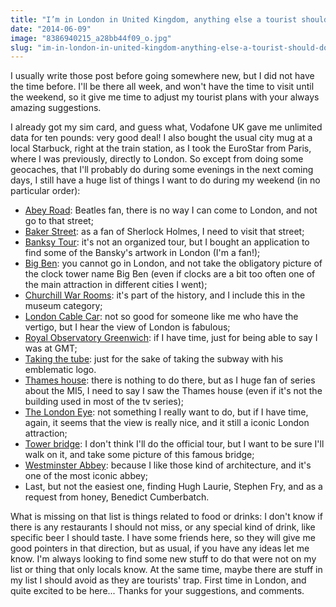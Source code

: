 ```yaml
---
title: "I’m in London in United Kingdom, anything else a tourist should do?"
date: "2014-06-09"
image: "8386940215_a28bb44f09_o.jpg"
slug: "im-in-london-in-united-kingdom-anything-else-a-tourist-should-do"
---
```


I usually write those post before going somewhere new, but I did not have the time before. I'll be there all week, and won't have the time to visit until the weekend, so it give me time to adjust my tourist plans with your always amazing suggestions.

I already got my sim card, and guess what, Vodafone UK gave me unlimited data for ten pounds: very good deal! I also bought the usual city mug at a local Starbuck, right at the train station, as I took the EuroStar from Paris, where I was previously, directly to London. So except from doing some geocaches, that I'll probably do during some evenings in the next coming days, I still have a huge list of things I want to do during my weekend (in no particular order):

- [Abey Road](https://www.tripadvisor.co.uk/Attraction_Review-g186338-d190102-Reviews-Abbey_Road-London_England.html "Abey Road on Trip Advisor"): Beatles fan, there is no way I can come to London, and not go to that street;
- [Baker Street](https://www.tripadvisor.co.uk/Attraction_Review-g186338-d212404-Reviews-Baker_Street-London_England.html "Baker Street on Trip Advisor"): as a fan of Sherlock Holmes, I need to visit that street;
- [Banksy Tour](http://banksylondontourapp.co.uk/ "The Banksy London tour iPhone app"): it's not an organized tour, but I bought an application to find some of the Bansky's artwork in London (I'm a fan!);
- [Big Ben](https://www.tripadvisor.co.uk/Attraction_Review-g186338-d211709-Reviews-Big_Ben-London_England.html "Big Ben on Trip Advisor"): you cannot go in London, and not take the obligatory picture of the clock tower name Big Ben (even if clocks are a bit too often one of the main attraction in different cities I went);
- [Churchill War Rooms](https://www.tripadvisor.co.uk/Attraction_Review-g186338-d194299-Reviews-Churchill_War_Rooms-London_England.html "Churchill War Rooms on Trip Advisor"): it's part of the history, and I include this in the museum category;
- [London Cable Car](https://www.tripadvisor.co.uk/Attraction_Review-g186338-d4427708-Reviews-London_Cable_Car-London_England.html "London Cable Car on Trip Advisor"): not so good for someone like me who have the vertigo, but I hear the view of London is fabulous;
- [Royal Observatory Greenwich](https://www.tripadvisor.co.uk/Attraction_Review-g186338-d194293-Reviews-Royal_Observatory_Greenwich-London_England.html "Royal Observatory Greenwich on Trip Advisore"): if I have time, just for being able to say I was at GMT;
- [Taking the tube](https://www.tfl.gov.uk/modes/tube/ "London tubes"): just for the sake of taking the subway with his emblematic logo.
- [Thames house](https://www.mi5.gov.uk/home/about-us/who-we-are/thames-house.html "Thames house information"): there is nothing to do there, but as I huge fan of series about the MI5, I need to say I saw the Thames house (even if it's not the building used in most of the tv series);
- [The London Eye](https://www.tripadvisor.co.uk/Attraction_Review-g186338-d553603-Reviews-The_London_Eye-London_England.html "The London Eye on Trip Advisor"): not something I really want to do, but if I have time, again, it seems that the view is really nice, and it still a iconic London attraction;
- [Tower bridge](https://www.tripadvisor.co.uk/Attraction_Review-g186338-d187552-Reviews-Tower_Bridge-London_England.html "Twoter Bridge on Trip Advisor"): I don't think I'll do the official tour, but I want to be sure I'll walk on it, and take some picture of this famous bridge;
- [Westminster Abbey](https://www.tripadvisor.co.uk/Attraction_Review-g186338-d189032-Reviews-Westminster_Abbey-London_England.html "Wesminster Abbey on Trip Advisor"): because I like those kind of architecture, and it's one of the most iconic abbey;
- Last, but not the easiest one, finding Hugh Laurie, Stephen Fry, and as a request from honey, Benedict Cumberbatch.

What is missing on that list is things related to food or drinks: I don't know if there is any restaurants I should not miss, or any special kind of drink, like specific beer I should taste. I have some friends here, so they will give me good pointers in that direction, but as usual, if you have any ideas let me know. I'm always looking to find some new stuff to do that were not on my list or thing that only locals know. At the same time, maybe there are stuff in my list I should avoid as they are tourists' trap. First time in London, and quite excited to be here... Thanks for your suggestions, and comments.
